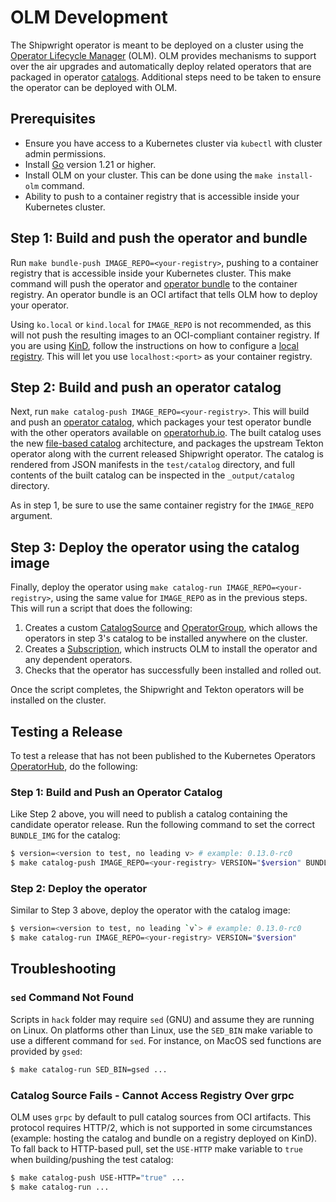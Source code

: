 # OLM Development

The Shipwright operator is meant to be deployed on a cluster using the
[Operator Lifecycle Manager](https://olm.operatorframework.io/) (OLM).
OLM provides mechanisms to support over the air upgrades and automatically deploy related operators
that are packaged in operator [catalogs](https://olm.operatorframework.io/).
Additional steps need to be taken to ensure the operator can be deployed with OLM.

## Prerequisites

* Ensure you have access to a Kubernetes cluster via `kubectl` with cluster admin permissions.
* Install [Go](https://go.dev/doc/install) version 1.21 or higher.
* Install OLM on your cluster. This can be done using the `make install-olm` command.
* Ability to push to a container registry that is accessible inside your Kubernetes cluster.

## Step 1: Build and push the operator and bundle

Run `make bundle-push IMAGE_REPO=<your-registry>`, pushing to a container registry that is
accessible inside your Kubernetes cluster.
This make command will push the operator and [operator bundle](https://olm.operatorframework.io/docs/tasks/creating-operator-bundle/)
to the container registry.
An operator bundle is an OCI artifact that tells OLM how to deploy your operator.

Using `ko.local` or `kind.local` for `IMAGE_REPO` is not recommended, as this will not push the
resulting images to an OCI-compliant container registry.
If you are using [KinD](https://kind.sigs.k8s.io/), follow the instructions on how to configure a
[local registry](https://kind.sigs.k8s.io/docs/user/local-registry/).
This will let you use `localhost:<port>` as your container registry.

## Step 2: Build and push an operator catalog

Next, run `make catalog-push IMAGE_REPO=<your-registry>`.
This will build and push an [operator catalog](https://olm.operatorframework.io/docs/tasks/creating-a-catalog/),
which packages your test operator bundle with the other operators available on [operatorhub.io](https://operatorhub.io).
The built catalog uses the new [file-based catalog](https://olm.operatorframework.io/docs/reference/file-based-catalogs/)
architecture, and packages the upstream Tekton operator along with the current released Shipwright
operator.
The catalog is rendered from JSON manifests in the `test/catalog` directory, and full contents of
the built catalog can be inspected in the `_output/catalog` directory.

As in step 1, be sure to use the same container registry for the `IMAGE_REPO` argument.

## Step 3: Deploy the operator using the catalog image

Finally, deploy the operator using `make catalog-run IMAGE_REPO=<your-registry>`, using the same
value for `IMAGE_REPO` as in the previous steps.
This will run a script that does the following:

1. Creates a custom [CatalogSource](https://olm.operatorframework.io/docs/tasks/make-catalog-available-on-cluster/)
   and [OperatorGroup](https://olm.operatorframework.io/docs/advanced-tasks/operator-scoping-with-operatorgroups/),
   which allows the operators in step 3's catalog to be installed anywhere on the cluster.
2. Creates a [Subscription](https://olm.operatorframework.io/docs/tasks/install-operator-with-olm/),
   which instructs OLM to install the operator and any dependent operators.
3. Checks that the operator has successfully been installed and rolled out.

Once the script completes, the Shipwright and Tekton operators will be installed on the cluster.

## Testing a Release

To test a release that has not been published to the Kubernetes Operators
[OperatorHub](https://operatorhub.io/), do the following:

### Step 1: Build and Push an Operator Catalog

Like Step 2 above, you will need to publish a catalog containing the candidate operator release.
Run the following command to set the correct `BUNDLE_IMG` for the catalog:

```sh
$ version=<version to test, no leading v> # example: 0.13.0-rc0
$ make catalog-push IMAGE_REPO=<your-registry> VERSION="$version" BUNDLE_IMG="ghcr.io/shipwright-io/operator/operator-bundle:v$version"
```

### Step 2: Deploy the operator

Similar to Step 3 above, deploy the operator with the catalog image:

```sh
$ version=<version to test, no leading `v`> # example: 0.13.0-rc0
$ make catalog-run IMAGE_REPO=<your-registry> VERSION="$version"
```

## Troubleshooting

### `sed` Command Not Found

Scripts in `hack` folder may require `sed` (GNU) and assume they are running on Linux.
On platforms other than Linux, use the `SED_BIN` make variable to use a different command for `sed`.
For instance, on MacOS sed functions are provided by `gsed`:

```bash
$ make catalog-run SED_BIN=gsed ...
```

### Catalog Source Fails - Cannot Access Registry Over grpc

OLM uses `grpc` by default to pull catalog sources from OCI artifacts.
This protocol requires HTTP/2, which is not supported in some circumstances (example: hosting
the catalog and bundle on a registry deployed on KinD).
To fall back to HTTP-based pull, set the `USE-HTTP` make variable to `true` when building/pushing
the test catalog:

```bash
$ make catalog-push USE-HTTP="true" ...
$ make catalog-run ...
```
